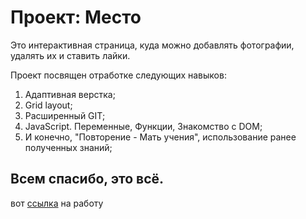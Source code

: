 # Проект: **Место**

Это интерактивная страница, куда можно добавлять фотографии, удалять их и ставить лайки.

Проект посвящен отработке следующих навыков:
1. Адаптивная верстка;
2. Grid layout;
3. Расширенный GIT;
4. JavaScript. Переменные, Функции, Знакомство с DOM;
4. И конечно, "Повторение - Мать учения", использование ранее полученных знаний;

## Всем спасибо, это всё.

вот [ссылка](https://ilia853.github.io/russian-travel/) на работу